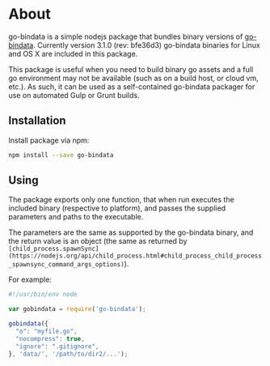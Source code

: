 # About #

go-bindata is a simple nodejs package that bundles binary versions of
[go-bindata](https://github.com/jteeuwen/go-bindata). Currently version 3.1.0
(rev: bfe36d3) go-bindata binaries for Linux and OS X are included in this
package.

This package is useful when you need to build binary go assets and a full go
environment may not be available (such as on a build host, or cloud vm, etc.).
As such, it can be used as a self-contained go-bindata packager for use on
automated Gulp or Grunt builds.

## Installation ##

Install package via npm:

```bash
npm install --save go-bindata
```

## Using ##

The package exports only one function, that when run executes the included
binary (respective to platform), and passes the supplied parameters and paths
to the executable. 

The parameters are the same as supported by the go-bindata binary, and the
return value is an object (the same as returned by
```[child_process.spawnSync](https://nodejs.org/api/child_process.html#child_process_child_process_spawnsync_command_args_options)```).

For example:
```javascript
#!/usr/bin/env node

var gobindata = require('go-bindata');

gobindata({
  "o": "myfile.go",
  "nocompress": true,
  "ignore": ".gitignore",
}, 'data/', '/path/to/dir2/...');
```
